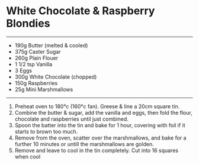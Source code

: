 # White Chocolate & Raspberry Blondies
---
- 190g Butter (melted & cooled)
- 375g Caster Sugar
- 260g Plain Flouer
- 1 1/2 tsp Vanilla
- 3 Eggs
- 300g White Chocolate (chopped)
- 150g Raspberries
- 25g Mini Marshmallows
---
1. Preheat oven to 180°c (160°c fan). Greese & line a 20cm square tin.
2. Combine the butter & sugar, add the vanilla and eggs, then fold the flour, chocolate and raspberries until just combined.
3. Spoon the batter into the tin and bake for 1 hour, covering with foil if it starts to brown too much.
4. Remove from the oven, scatter over the marshmallows, and bake for a further 10 minutes or untill the marshmallows are golden.
5. Remove and leave to cool in the tin completely. Cut into 16 squares when cool
